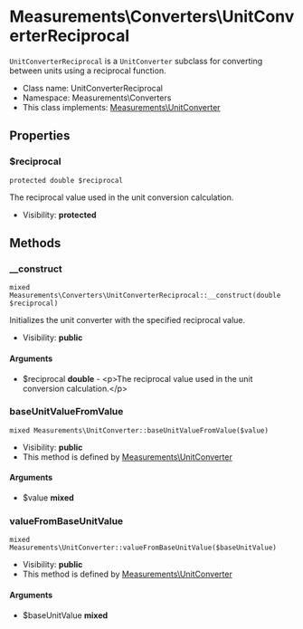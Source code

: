 Measurements\Converters\UnitConverterReciprocal
===============

`UnitConverterReciprocal` is a `UnitConverter` subclass for converting between units using a reciprocal function.




* Class name: UnitConverterReciprocal
* Namespace: Measurements\Converters
* This class implements: [Measurements\UnitConverter](Measurements-UnitConverter.md)




Properties
----------


### $reciprocal

    protected double $reciprocal

The reciprocal value used in the unit conversion calculation.



* Visibility: **protected**


Methods
-------


### __construct

    mixed Measurements\Converters\UnitConverterReciprocal::__construct(double $reciprocal)

Initializes the unit converter with the specified reciprocal value.



* Visibility: **public**


#### Arguments
* $reciprocal **double** - &lt;p&gt;The reciprocal value used in the unit conversion calculation.&lt;/p&gt;



### baseUnitValueFromValue

    mixed Measurements\UnitConverter::baseUnitValueFromValue($value)





* Visibility: **public**
* This method is defined by [Measurements\UnitConverter](Measurements-UnitConverter.md)


#### Arguments
* $value **mixed**



### valueFromBaseUnitValue

    mixed Measurements\UnitConverter::valueFromBaseUnitValue($baseUnitValue)





* Visibility: **public**
* This method is defined by [Measurements\UnitConverter](Measurements-UnitConverter.md)


#### Arguments
* $baseUnitValue **mixed**


